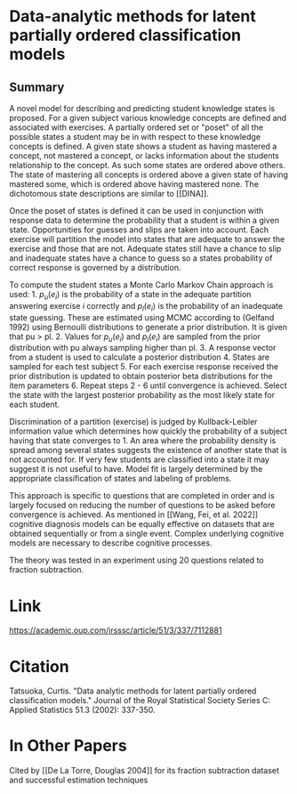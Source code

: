 # Data-analytic methods for latent partially ordered classification models

## Summary
A novel model for describing and predicting student knowledge states is proposed. For a given subject various knowledge concepts are defined and associated with exercises. A partially ordered set or "poset" of all the possible states a student may be in with respect to these knowledge concepts is defined. A given state shows a student as having mastered a concept, not mastered a concept, or lacks information about the students relationship to the concept. As such some states are ordered above others. The state of mastering all concepts is ordered above a given state of having mastered some, which is ordered above having mastered none. The dichotomous state descriptions are similar to [[DINA]].

Once the poset of states is defined it can be used in conjunction with response data to determine the probability that a student is within a given state. Opportunities for guesses and slips are taken into account. Each exercise will partition the model into states that are adequate to answer the exercise and those that are not. Adequate states still have a chance to slip and inadequate states have a chance to guess so a states probability of correct response is governed by a distribution.

To compute the student states a Monte Carlo Markov Chain approach is used:
	1. $p_u(e_i)$ is the probability of a state in the adequate partition answering exercise *i* correctly and $p_l(e_i)$ is the probability of an inadequate state guessing. These are estimated using MCMC according to (Gelfand 1992) using Bernoulli distributions to generate a prior distribution. It is given that pu > pl.
	2. Values for $p_u(e_i)$ and $p_l(e_i)$ are sampled from the prior distribution  with pu always sampling higher than pl.
	3. A response vector from a student is used to calculate a posterior distribution
	4. States are sampled for each test subject
	5. For each exercise response received the prior distribution is updated to obtain posterior beta distributions for the item parameters
	6. Repeat steps 2 - 6 until convergence is achieved. Select the state with the largest posterior probability as the most likely state for each student.

Discrimination of a partition (exercise) is judged by Kullback-Leibler information value which determines how quickly the probability of a subject having that state converges to 1. An area where the probability density is spread among several states suggests the existence of another state that is not accounted for. If very few students are classified into a state it may suggest it is not useful to have. Model fit is largely determined by the appropriate classification of states and labeling of problems.

This approach is specific to questions that are completed in order and is largely focused on reducing the number of questions to be asked before convergence is achieved. As mentioned in [[Wang, Fei, et al. 2022]] cognitive diagnosis models can be equally effective on datasets that are obtained sequentially or from a single event. Complex underlying cognitive models are necessary to describe cognitive processes.

 The theory was tested in an experiment using 20 questions related to fraction subtraction. 
# Link
https://academic.oup.com/jrsssc/article/51/3/337/7112881
# Citation
Tatsuoka, Curtis. "Data analytic methods for latent partially ordered classification models." Journal of the Royal Statistical Society Series C: Applied Statistics 51.3 (2002): 337-350.
# In Other Papers
Cited by [[De La Torre, Douglas 2004]] for its fraction subtraction dataset and successful estimation techniques